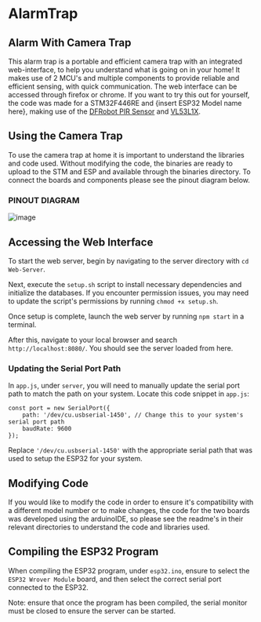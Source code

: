 # AlarmTrap

## Alarm With Camera Trap
This alarm trap is a portable and efficient camera trap with an integrated web-interface, to help you understand what is going on in your home! It makes use of 2 MCU's and multiple components to provide reliable and efficient sensing, with quick communication. The web interface can be accessed through firefox or chrome. If you want to try this out for yourself, the code was made for a STM32F446RE and {insert ESP32 Model name here}, making use of the [DFRobot PIR Sensor](https://wiki.dfrobot.com/PIR_Motion_Sensor_V1.0_SKU_SEN0171) and [VL53L1X](https://www.st.com/en/imaging-and-photonics-solutions/vl53l1x.html). 

## Using the Camera Trap
To use the camera trap at home it is important to understand the libraries and code used.
Without modifying the code, the binaries are ready to upload to the STM and ESP and available through the binaries directory. To connect the boards and components please see the pinout diagram below.

### PINOUT DIAGRAM
![image](https://github.com/user-attachments/assets/4964d674-5fae-407a-836c-4ff30c359657)




## Accessing the Web Interface

To start the web server, begin by navigating to the server directory with `cd Web-Server`.

Next, execute the `setup.sh` script to install necessary dependencies and initialize the databases. If you encounter permission issues, you may need to update the script's permissions by running `chmod +x setup.sh`.

Once setup is complete, launch the web server by running `npm start` in a terminal.

After this, navigate to your local browser and search `http://localhost:8080/`. You should see the server loaded from here.

### Updating the Serial Port Path

In `app.js`, under `server`, you will need to manually update the serial port path to match the path on your system. Locate this code snippet in `app.js`:

```
const port = new SerialPort({
    path: '/dev/cu.usbserial-1450', // Change this to your system's serial port path
    baudRate: 9600
});
```

Replace `'/dev/cu.usbserial-1450'` with the appropriate serial path that was used to setup the ESP32 for your system.

## Modifying Code
If you would like to modify the code in order to ensure it's compatibility with a different model number or to make changes, the code for the two boards was developed using the arduinoIDE, so please see the readme's in their relevant directories to understand the code and libraries used. 

## Compiling the ESP32 Program
When compiling the ESP32 program, under `esp32.ino`, ensure to select the `ESP32 Wrover Module` board, and then select the correct serial port connected to the ESP32.

Note: ensure that once the program has been compiled, the serial monitor must be closed to ensure the server can be started.